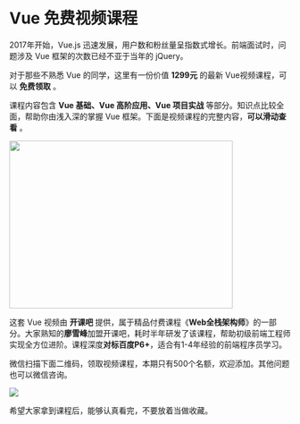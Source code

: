 # Vue 免费视频课程

2017年开始，Vue.js 迅速发展，用户数和粉丝量呈指数式增长。前端面试时，问题涉及 Vue 框架的次数已经不亚于当年的 jQuery。

对于那些不熟悉 Vue 的同学，这里有一份价值 **1299元** 的最新 Vue视频课程，可以 **免费领取** 。

课程内容包含 **Vue 基础、Vue 高阶应用、Vue 项目实战** 等部分。知识点比较全面，帮助你由浅入深的掌握 Vue 框架。下面是视频课程的完整内容，**可以滑动查看** 。

<div style="width: 400px; overflow: scroll; height: 300px;">
<img style="width: 100%;" src="https://img.xiumi.us/xmi/ua/EgjC/i/227cf094a8eaddb12dc702f042bd5877-sz_86275.jpg?x-oss-process=style/xmwebp"><br />
<img style="width: 100%;" src="https://img.xiumi.us/xmi/ua/EgjC/i/23e6271380a00dc8201d4d613f4e859d-sz_176031.jpg?x-oss-process=style/xmwebp"><br />  
<img style="width: 100%;" src="https://img.xiumi.us/xmi/ua/EgjC/i/3067b46a007bd0cea26dd3cf9c4281f0-sz_157631.jpg?x-oss-process=style/xmwebp">
</div>

这套 Vue 视频由 **开课吧** 提供，属于精品付费课程《**Web全栈架构师**》的一部分。大家熟知的**廖雪峰**加盟开课吧，耗时半年研发了该课程，帮助初级前端工程师实现全方位进阶。课程深度**对标百度P6+**，适合有1-4年经验的前端程序员学习。

微信扫描下面二维码，领取视频课程，本期只有500个名额，欢迎添加。其他问题也可以微信咨询。
    
![](https://img.xiumi.us/xmi/ua/EgjC/i/1e464e6628d519db438db42d6d77bf48-sz_38818.jpg?x-oss-process=style/xmwebp)

希望大家拿到课程后，能够认真看完，不要放着当做收藏。

    

